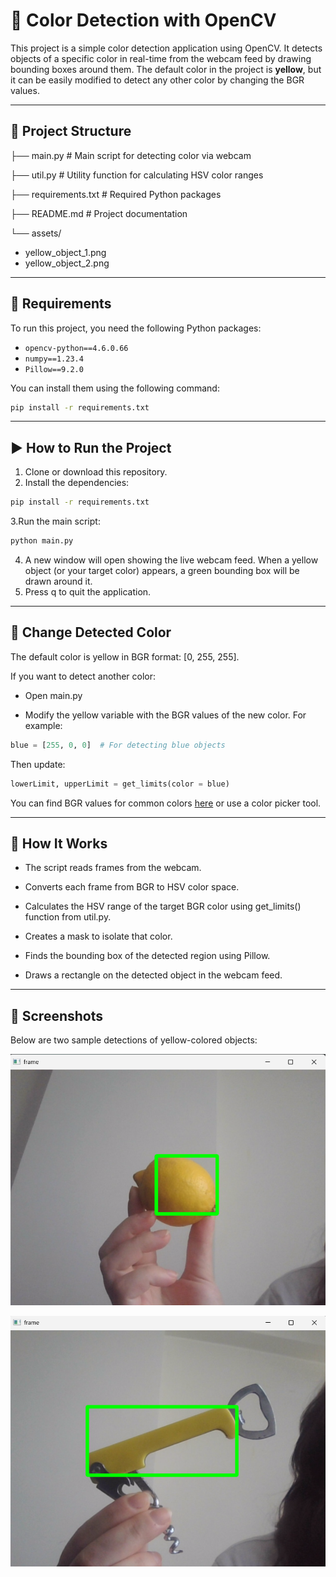 # 🎯 Color Detection with OpenCV

This project is a simple color detection application using OpenCV. It detects objects of a specific color in real-time from the webcam feed by drawing bounding boxes around them. The default color in the project is **yellow**, but it can be easily modified to detect any other color by changing the BGR values.

---

## 📂 Project Structure
├── main.py # Main script for detecting color via webcam

├── util.py # Utility function for calculating HSV color ranges

├── requirements.txt # Required Python packages

├── README.md # Project documentation

└── assets/

  - yellow_object_1.png 
  - yellow_object_2.png  

---

## 🔧 Requirements

To run this project, you need the following Python packages:

- `opencv-python==4.6.0.66`
- `numpy==1.23.4`
- `Pillow==9.2.0`

You can install them using the following command:

```bash
pip install -r requirements.txt
```

---

## ▶️ How to Run the Project
1. Clone or download this repository.
2. Install the dependencies:
```bash
pip install -r requirements.txt
```
3.Run the main script:
```bash
python main.py
```
4. A new window will open showing the live webcam feed. When a yellow object (or your target color) appears, a green bounding box will be drawn around it.
5. Press q to quit the application.

---

## 🎨 Change Detected Color
The default color is yellow in BGR format: [0, 255, 255].

If you want to detect another color:

* Open main.py

* Modify the yellow variable with the BGR values of the new color.
For example:
```python
blue = [255, 0, 0]  # For detecting blue objects
```
Then update:
```python
lowerLimit, upperLimit = get_limits(color = blue)
```
You can find BGR values for common colors [here](https://www.rapidtables.com/web/color/RGB_Color.html) or use a color picker tool.

---

## 🧠 How It Works
* The script reads frames from the webcam.

* Converts each frame from BGR to HSV color space.

* Calculates the HSV range of the target BGR color using get_limits() function from util.py.

* Creates a mask to isolate that color.

* Finds the bounding box of the detected region using Pillow.

* Draws a rectangle on the detected object in the webcam feed.

---

## 📸 Screenshots
Below are two sample detections of yellow-colored objects:

 ![Yellow Object 1](assets/yellow_object_1.png)

 ![Yellow Object 2](assets/yellow_object_2.png)
